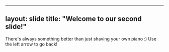 
---
layout: slide
title: "Welcome to our second slide!"
---
There's always something better than just shaving your own piano :)
Use the left arrow to go back!
